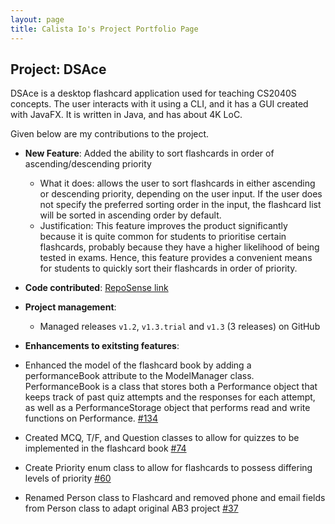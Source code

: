 ```yaml
---
layout: page
title: Calista Io's Project Portfolio Page
---
```


## Project: DSAce

DSAce is a desktop flashcard application used for teaching CS2040S concepts. The user interacts with it using a CLI, and it has a GUI created with JavaFX. It is written in Java, and has about 4K LoC.

Given below are my contributions to the project.

* **New Feature**: Added the ability to sort flashcards in order of ascending/descending priority
  * What it does: allows the user to sort flashcards in either ascending or descending priority, depending on the user input. If the user does not specify the preferred sorting order in the input,
    the flashcard list will be sorted in ascending order by default.
  * Justification: This feature improves the product significantly because it is quite common for students to prioritise certain flashcards, probably because they have a higher likelihood of being tested in exams. Hence, this feature
  	provides a convenient means for students to quickly sort their flashcards in order of priority.
	

* **Code contributed**: [RepoSense link](https://nus-cs2103-ay2021s1.github.io/tp-dashboard/#breakdown=true&search=calistaio&sort=groupTitle&sortWithin=title&since=2020-08-14&timeframe=commit&mergegroup=&groupSelect=groupByRepos&checkedFileTypes=docs~functional-code~test-code~other)

* **Project management**:
  * Managed releases `v1.2`, `v1.3.trial` and `v1.3` (3 releases) on GitHub
  
*  **Enhancements to exitsting features**:
  * Enhanced the model of the flashcard book by adding a performanceBook attribute to the ModelManager class. PerformanceBook is a class that stores
    both a Performance object that keeps track of past quiz attempts and the responses for each attempt, as well as a PerformanceStorage object that performs
	read and write functions on Performance. [\#134](https://github.com/AY2021S1-CS2103-T14-2/tp/pull/134) 
  * Created MCQ, T/F, and Question classes to allow for quizzes to be implemented in the flashcard book [\#74](https://github.com/AY2021S1-CS2103-T14-2/tp/pull/74)
  * Create Priority enum class to allow for flashcards to possess differing levels of priority [\#60](https://github.com/AY2021S1-CS2103-T14-2/tp/pull/60)
  * Renamed Person class to Flashcard and removed phone and email fields from Person class to adapt original AB3 project [\#37](https://github.com/AY2021S1-CS2103-T14-2/tp/pull/37)

